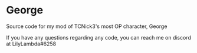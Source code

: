 # George
Source code for my mod of TCNick3's most OP character, George

If you have any questions regarding any code, you can reach me on discord at LilyLambda#6258
